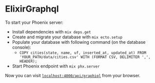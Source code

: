# ElixirGraphql

To start your Phoenix server:

  * Install dependencies with `mix deps.get`
  * Create and migrate your database with `mix ecto.setup`
  * Populate your database with following command (on the database console):
    * `COPY cities(state, name, uf, inserted_at, updated_at) FROM 'YOUR_PATH/data/cities.csv' WITH (FORMAT CSV, DELIMITER ',', HEADER);`
  * Start Phoenix endpoint with `mix phx.server`

Now you can visit [`localhost:4000/api/graphiql`](http://localhost:4000/api/graphiql) from your browser.
